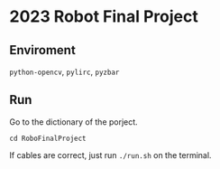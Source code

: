 # 2023 Robot Final Project

## Enviroment
`python-opencv`, `pylirc`, `pyzbar`

## Run

Go to the dictionary of the porject.

```shell
cd RoboFinalProject
```

If cables are correct, just run `./run.sh` on the terminal.

